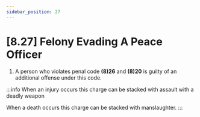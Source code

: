 ```yaml
---
sidebar_position: 27
---
```

# [8.27] Felony Evading A Peace Officer

1. A person who violates penal code **(8)26** and **(8)20** is guilty of an additional offense under this code.

:::info
When an injury occurs this charge can be stacked with assault with a deadly weapon

When a death occurs this charge can be stacked with manslaughter.
:::